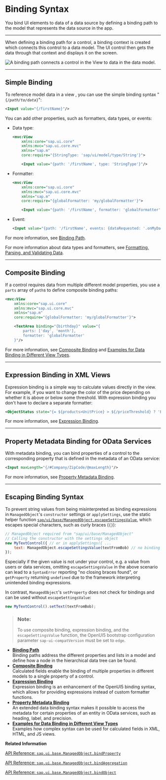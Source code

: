 <!-- loioe2e6f4127fe4450ab3cf1339c42ee832 -->

# Binding Syntax

You bind UI elements to data of a data source by defining a binding path to the model that represents the data source in the app.

***

When defining a binding path for a control, a binding context is created which connects this control to a data model. The UI control then gets the data through that context and displays it on the screen.

![A binding path connects a control in the View to data in the data model.](images/loio493c875d822445458e0b56e0cc6451b2_LowRes.png)

***

<a name="loioe2e6f4127fe4450ab3cf1339c42ee832__section_ezj_nhr_5cb"/>

## Simple Binding

To reference model data in a view , you can use the simple binding syntax "<code>{<i>/path/to/data</i>}</code>":

```xml
<Input value="{/firstName}"/>
```

You can add other properties, such as formatters, data types, or events:

-   Data type:

    ```xml
    <mvc:View
        xmlns:core="sap.ui.core"
        xmlns:mvc="sap.ui.core.mvc"
        xmlns="sap.m"
        core:require="{StringType: 'sap/ui/model/type/String'}">
    
        <Input value="{path: '/firstName', type: 'StringType'}"/>
    ```

-   Formatter:

    ```xml
    <mvc:View
        xmlns:core="sap.ui.core"
        xmlns:mvc="sap.ui.core.mvc"
        xmlns="sap.m"
        core:require="{globalFormatter: 'my/globalFormatter'}">
    
        <Input value="{path: '/firstName', formatter: 'globalFormatter'}"/>
    ```

-   Event:

    ```xml
    <Input value="{path: '/firstName', events: {dataRequested: '.onMyDataRequested'}"/>
    ```


For more information, see [Binding Path](binding-path-2888af4.md).

For more information about data types and formatters, see [Formatting, Parsing, and Validating Data](formatting-parsing-and-validating-data-07e4b92.md).

***

<a name="loioe2e6f4127fe4450ab3cf1339c42ee832__section_njl_ypr_5cb"/>

## Composite Binding

If a control requires data from multiple different model properties, you use a `parts` array of `path`s to define composite binding paths:

```xml
<mvc:View
    xmlns:core="sap.ui.core"
    xmlns:mvc="sap.ui.core.mvc"
    xmlns="sap.m"
    core:require="{globalFormatter: 'my/globalFormatter'}">

    <TextArea binding="{birthday}" value="{
        parts: ['day', 'month'], 
        formatter: 'globalFormatter'
    }"/>
```

For more information, see [Composite Binding](composite-binding-a2fe8e7.md) and [Examples for Data Binding in Different View Types](examples-for-data-binding-in-different-view-types-25ab54b.md).

***

<a name="loioe2e6f4127fe4450ab3cf1339c42ee832__section_htn_jqr_5cb"/>

## Expression Binding in XML Views

Expression binding is a simple way to calculate values directly in the view. For example, if you want to change the color of the price depending on whether it is above or below some threshold. With expression binding you don't have to declare a separate formatter:

```xml
<ObjectStatus state="{= ${products>UnitPrice} > ${/priceThreshold} ? 'Error': 'Success' }"/>
```

For more information, see [Expression Binding](expression-binding-daf6852.md).

***

<a name="loioe2e6f4127fe4450ab3cf1339c42ee832__section_kft_lqr_5cb"/>

## Property Metadata Binding for OData Services

With metadata binding, you can bind properties of a control to the corresponding property that is defined in the metadata of an OData service:

```xml
<Input maxLength="{/#Company/ZipCode/@maxLength}"/>
```

For more information, see [Property Metadata Binding](property-metadata-binding-f5aa4bb.md).

***

<a name="loioe2e6f4127fe4450ab3cf1339c42ee832__section_EBS"/>

## Escaping Binding Syntax

To prevent string values from being misinterpreted as binding expressions in `ManagedObject`'s `constructor` settings or `applySettings`, use the static helper function [`sap/ui/base/ManagedObject.escapeSettingsValue`](https://ui5.sap.com/#/api/sap.ui.base.managedObject%23methods/sap.ui.base.ManagedObject.escapeSettingsValue), which escapes special characters, such as curly braces \(`{}`\):

```js
// ManagedObject required from "sap/ui/base/ManagedObject"
// Calling the constructor with the settings object
new MyTextControl({ // or in applySettings({ ...
    text: ManagedObject.escapeSettingsValue(textFromBob) // no binding intended
});
```

Especially if the given value is not under your control, e.g. a value from users or data services, omitting `escapeSettingsValue` in the above scenario can lead to a `SyntaxError` reporting "no closing braces found", or `getProperty` returning `undefined` due to the framework interpreting unintended binding expressions.

In contrast, `ManagedObject`'s `setProperty` does not check for bindings and can be used without `escapeSettingsValue`:

```js
new MyTextControl().setText(textFromBob);
```

> ### Note:  
> To use composite binding, expression binding, and the `escapeSettingsValue` function, the OpenUI5 bootstrap configuration parameter `sap-ui-compatVersion` must be set to `edge`.

-   **[Binding Path](binding-path-2888af4.md "Binding paths address the different properties and lists in a model and define how a node in the hierarchical data tree can be found.")**  
Binding paths address the different properties and lists in a model and define how a node in the hierarchical data tree can be found.
-   **[Composite Binding](composite-binding-a2fe8e7.md "Calculated fields enable the binding of multiple properties in different models to a
		single property of a control.")**  
Calculated fields enable the binding of multiple properties in different models to a single property of a control.
-   **[Expression Binding](expression-binding-daf6852.md "Expression binding is an enhancement of the OpenUI5 binding syntax, which
		allows for providing expressions instead of custom formatter functions.")**  
Expression binding is an enhancement of the OpenUI5 binding syntax, which allows for providing expressions instead of custom formatter functions.
-   **[Property Metadata Binding](property-metadata-binding-f5aa4bb.md "An extended data binding syntax makes it possible to access the metadata for certain properties of an entity in OData services, such as
		heading, label, and precision.")**  
An extended data binding syntax makes it possible to access the metadata for certain properties of an entity in OData services, such as heading, label, and precision.
-   **[Examples for Data Binding in Different View Types](examples-for-data-binding-in-different-view-types-25ab54b.md "Examples how complex syntax can be used for calculated fields in XML, HTML, and JS
        views.")**  
Examples how complex syntax can be used for calculated fields in XML, HTML, and JS views.

**Related Information**  


[API Reference: `sap.ui.base.ManagedObject.bindProperty`](https://ui5.sap.com/#/api/sap.ui.base.ManagedObject/methods/bindProperty)

[API Reference: `sap.ui.base.ManagedObject.bindAggregation`](https://ui5.sap.com/#/api/sap.ui.base.ManagedObject/methods/bindAggregation)

[API Reference: `sap.ui.base.ManagedObject.bindObject`](https://ui5.sap.com/#/api/sap.ui.base.ManagedObject/methods/bindObject)

